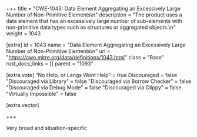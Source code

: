 +++
title = "CWE-1043: Data Element Aggregating an Excessively Large Number of Non-Primitive Elements\n"
description = "The product uses a data element that has an excessively large number of sub-elements with non-primitive data types such as structures or aggregated objects.\n"
weight = 1043

[extra]
id = 1043
name = "Data Element Aggregating an Excessively Large Number of Non-Primitive Elements\n"
url = "https://cwe.mitre.org/data/definitions/1043.html"
class = "Base"
rust_docs_links = []
parent = "1093"

[extra.vote]
"No Help, or Langs Wont Help" = true
Discouraged = false
"Discouraged via Library" = false
"Discouraged via Borrow Checker" = false
"Discouraged via Debug Mode" = false
"Discouraged via Clippy" = false
"Virtually Impossible" = false

[extra.vector]

+++

Very broad and situation-specific